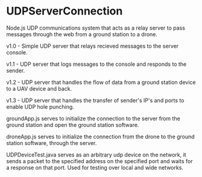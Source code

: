 # UDPServerConnection
Node.js UDP communications system that acts as a relay server to pass messages through the web from a ground station to a drone. 

v1.0 - Simple UDP server that relays recieved messages to the server console.

v1.1 - UDP server that logs messages to the console and responds to the sender. 

v1.2 - UDP server that handles the flow of data from a ground station device to a UAV device and back. 

v1.3 - UDP server that handles the transfer of sender's IP's and ports to enable UDP hole punching.

groundApp.js serves to initialize the connection to the server from the ground station and open the ground station software. 

droneApp.js serves to initialize the connection from the drone to the ground station software, through the server.

UDPDeviceTest.java serves as an arbitrary udp device on the network, it sends a packet to the specified address on the specified port and waits for a response on that port. Used for testing over local and wide networks. 



